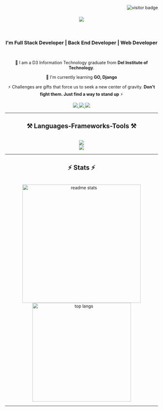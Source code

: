 <img align="right" src="https://visitor-badge.laobi.icu/badge?page_id=samuelsiahaan16.samuelsiahaan16" alt="visitor badge"/>

<h1 align="center">
    <img src="https://readme-typing-svg.herokuapp.com/?font=Righteous&size=35&center=true&vCenter=true&width=500&height=70&duration=4000&lines=Hi+There!+👋;+I'm+Samuel+Siahaan!;" />
</h1>

<br/>

<h3 align="center">I'm Full Stack Developer | Back End Developer | Web Developer</h3>

<br/>

<div align="center">
 
 🔭 I am a D3 Information Technology graduate from **Del Institute of Technology**.  
 
 🌱 I'm currently learning **GO, Django**
 
 ⚡ 
 Challenges are gifts that force us to seek a new center of gravity. 
 **Don't fight them. Just find a way to stand up** 
 ⚡

 </div>


<div align="center"> 
  <a href="mailto:samysiahaaan@gmail.com">
    <img src="https://img.shields.io/badge/Gmail-333333?style=for-the-badge&logo=gmail&logoColor=red" />
  </a>
  <a href="https://linkedin.com/in/samuelsiahaan16" target="_blank">
    <img src="https://img.shields.io/badge/LinkedIn-0077B5?style=for-the-badge&logo=linkedin&logoColor=white" target="_blank" />
  </a>
  <a href="https://samuelsiahaan.detimel.org" target="_blank">
     <img src="https://img.shields.io/badge/Portfolio-FF5722?style=for-the-badge&logo=todoist&logoColor=white" target="_blank" /> <!-- sqlite, safari, google-chrome are other good icon options -->
  </a>
</div>

 <hr/>

 <h2 align="center">⚒️ Languages-Frameworks-Tools ⚒️</h2>
<br/>
<div align="center">
    <img src="https://skillicons.dev/icons?i=html,css,javascript,vscode,github,figma,bootstrap" />
    <br/>
    <img src="https://skillicons.dev/icons?i=php,python,c,mysql,git,java,laravel,postman" /><br>
</div>

<hr/>

<h2 align="center">⚡ Stats ⚡</h2>
<br>
<div align=center> 
  <img width=390 src="https://github-readme-stats.vercel.app/api?username=samuelsiahaan16&count_private=true&show_icons=true&theme=react&rank_icon=github&border_radius=10" alt="readme stats" />
  <br/>
  <img width=325 align="center" src="https://github-readme-stats.vercel.app/api/top-langs/?username=samuelsiahaan16&hide=HTML&langs_count=8&layout=compact&theme=react&border_radius=10&size_weight=0.5&count_weight=0.5&exclude_repo=github-readme-stats" alt="top langs" />
</div>

<hr/>

<br/>
 
